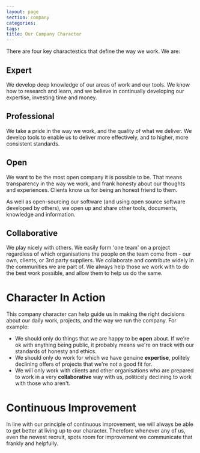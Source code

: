 ```yaml
---
layout: page
section: company
categories:
tags:
title: Our Company Character
---
```


There are four key charactestics that define the way we work. We are:

## Expert
We develop deep knowledge of our areas of work and our tools. We know how to research and learn, and we believe in continually developing our expertise, investing time and money.

## Professional
We take a pride in the way we work, and the quality of what we deliver. We develop tools to enable us to deliver more effectively, and to higher, more consistent standards.

## Open
We want to be the most open company it is possible to be. That means transparency in the way we work, and frank honesty about our thoughts and experiences. Clients know us for being an honest friend to them. 

As well as open-sourcing our software (and using open source software developed by others), we open up and share other tools, documents, knowledge and information.

## Collaborative
We play nicely with others. We easily form 'one team' on a project regardless of which organisations the people on the team come from - our own, clients, or 3rd party suppliers. We collaborate and contribute widely in the communities we are part of. We always help those we work with to do the best work possible, and allow them to help us do the same.


# Character In Action
This company character can help guide us in making the right decisions about our daily work, projects, and the way we run the company. For example:

- We should only do things that we are happy to be **open** about. If we're ok with anything being public, it probably means we're on track with our standards of honesty and ethics.
- We should only do work for which we have genuine **expertise**, politely declining offers of projects that we're not a good fit for.
- We will only work with clients and other organisations who are prepared to work in a very **collaborative** way with us, politicely declining to work with those who aren't.

# Continuous Improvement
In line with our principle of continuous improvement, we will always be able to get better at living up to our character. Therefore whenever any of us, even the newest recruit, spots room for improvement we communicate that frankly and helpfully.
